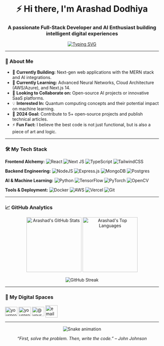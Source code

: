 <h1 align="center">⚡️ Hi there, I'm Arashad Dodhiya</h1>
<h3 align="center">A passionate Full-Stack Developer and AI Enthusiast building intelligent digital experiences</h3>

<p align="center">
  <a href="https://git.io/typing-svg"><img src="https://readme-typing-svg.demolab.com?font=Fira+Code&weight=600&size=26&duration=4000&pause=1000&color=4F8CC9&center=true&vCenter=true&width=500&lines=Code+with+Purpose;Learn+with+Passion;Innovate+Continuously" alt="Typing SVG" /></a>
</p>

---

### 🧠 About Me

- 🔭 **Currently Building:** Next-gen web applications with the MERN stack and AI integrations.
- 🌱 **Currently Learning:** Advanced Neural Networks, Cloud Architecture (AWS/Azure), and Next.js 14.
- 👯 **Looking to Collaborate on:** Open-source AI projects or innovative SaaS platforms.
- 💡 **Interested In:** Quantum computing concepts and their potential impact on machine learning.
- 🎯 **2024 Goal:** Contribute to 5+ open-source projects and publish technical articles.
- ⚡ **Fun Fact:** I believe the best code is not just functional, but is also a piece of art and logic.

---

### 🛠️ My Tech Stack

**Frontend Alchemy:**
![React](https://img.shields.io/badge/React-20232A?style=for-the-badge&logo=react&logoColor=61DAFB)
![Next JS](https://img.shields.io/badge/Next-black?style=for-the-badge&logo=next.js&logoColor=white)
![TypeScript](https://img.shields.io/badge/typescript-%23007ACC.svg?style=for-the-badge&logo=typescript&logoColor=white)
![TailwindCSS](https://img.shields.io/badge/tailwindcss-%2338B2AC.svg?style=for-the-badge&logo=tailwind-css&logoColor=white)

**Backend Engineering:**
![NodeJS](https://img.shields.io/badge/node.js-6DA55F?style=for-the-badge&logo=node.js&logoColor=white)
![Express.js](https://img.shields.io/badge/express.js-%23404d59.svg?style=for-the-badge&logo=express&logoColor=%2361DAFB)
![MongoDB](https://img.shields.io/badge/MongoDB-%234ea94b.svg?style=for-the-badge&logo=mongodb&logoColor=white)
![Postgres](https://img.shields.io/badge/postgres-%23316192.svg?style=for-the-badge&logo=postgresql&logoColor=white)

**AI & Machine Learning:**
![Python](https://img.shields.io/badge/python-3670A0?style=for-the-badge&logo=python&logoColor=ffdd54)
![TensorFlow](https://img.shields.io/badge/TensorFlow-%23FF6F00.svg?style=for-the-badge&logo=TensorFlow&logoColor=white)
![PyTorch](https://img.shields.io/badge/PyTorch-%23EE4C2C.svg?style=for-the-badge&logo=PyTorch&logoColor=white)
![OpenCV](https://img.shields.io/badge/opencv-%23white.svg?style=for-the-badge&logo=opencv&logoColor=white)

**Tools & Deployment:**
![Docker](https://img.shields.io/badge/docker-%230db7ed.svg?style=for-the-badge&logo=docker&logoColor=white)
![AWS](https://img.shields.io/badge/AWS-%23FF9900.svg?style=for-the-badge&logo=amazon-aws&logoColor=white)
![Vercel](https://img.shields.io/badge/vercel-%23000000.svg?style=for-the-badge&logo=vercel&logoColor=white)
![Git](https://img.shields.io/badge/git-%23F05033.svg?style=for-the-badge&logo=git&logoColor=white)

---

### 📈 GitHub Analytics

<p align="center">
  <img height="180em" src="https://github-readme-stats.vercel.app/api?username=ArashadDodhiya&show_icons=true&theme=tokyonight&hide_border=true&count_private=true" alt="Arashad's GitHub Stats" />
  <img height="180em" src="https://github-readme-stats.vercel.app/api/top-langs/?username=ArashadDodhiya&layout=compact&theme=tokyonight&hide_border=true&langs_count=8" alt="Arashad's Top Languages"/>
</p>

<p align="center">
  <img src="https://github-readme-streak-stats.herokuapp.com/?user=ArashadDodhiya&theme=tokyonight&hide_border=true" alt="GitHub Streak" />
</p>

---

### 🚀 My Digital Spaces

<p align="left">
<a href="https://linkedin.com/in/yourprofile" target="blank"><img align="center" src="https://raw.githubusercontent.com/rahuldkjain/github-profile-readme-generator/master/src/images/icons/Social/linked-in-alt.svg" alt="yourprofile" height="30" width="40" /></a>
<a href="https://leetcode.com/yourprofile/" target="blank"><img align="center" src="https://raw.githubusercontent.com/rahuldkjain/github-profile-readme-generator/master/src/images/icons/Social/leet-code.svg" alt="yourprofile" height="30" width="40" /></a>
<a href="https://medium.com/@yourprofile" target="blank"><img align="center" src="https://raw.githubusercontent.com/rahuldkjain/github-profile-readme-generator/master/src/images/icons/Social/medium.svg" alt="@yourprofile" height="30" width="40" /></a>
<a href="mailto:your.email@example.com"><img align="center" src="https://img.icons8.com/color/48/000000/gmail.png" alt="email" height="40" width="40" /></a>
</p>

---

<p align="center">
  <img src="https://github.com/ArashadDodhiya/ArashadDodhiya/raw/output/github-contribution-grid-snake.svg" alt="Snake animation" />
</p>

<p align="center">
  <i>“First, solve the problem. Then, write the code.” – John Johnson</i>
</p>
